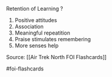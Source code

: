Retention of Learning
?
1. Positive attitudes
2. Association
3. Meaningful repeatition
4. Praise stimulates remembering
5. More senses help

Source: [[Air Trek North FOI Flashcards]]

#foi-flashcards